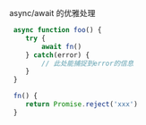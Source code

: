 async/await 的优雅处理
```javascript
 async function foo() {
    try {
        await fn()
    } catch(error) {
        // 此处能捕捉到error的信息
    }
 } 

 fn() {
    return Promise.reject('xxx')
 }
```